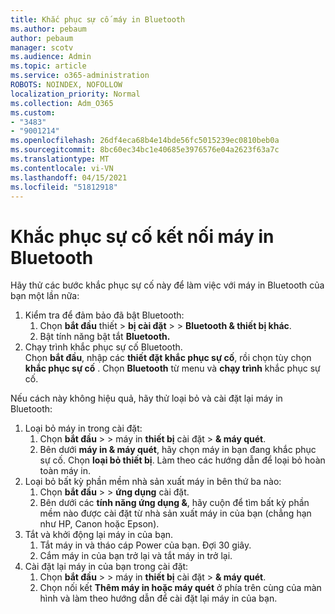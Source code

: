 ```yaml
---
title: Khắc phục sự cố máy in Bluetooth
ms.author: pebaum
author: pebaum
manager: scotv
ms.audience: Admin
ms.topic: article
ms.service: o365-administration
ROBOTS: NOINDEX, NOFOLLOW
localization_priority: Normal
ms.collection: Adm_O365
ms.custom:
- "3483"
- "9001214"
ms.openlocfilehash: 26df4eca68b4e14bde56fc5015239ec0810beb0a
ms.sourcegitcommit: 8bc60ec34bc1e40685e3976576e04a2623f63a7c
ms.translationtype: MT
ms.contentlocale: vi-VN
ms.lasthandoff: 04/15/2021
ms.locfileid: "51812918"
---
```

# <a name="fix-bluetooth-printer-connection-issues"></a>Khắc phục sự cố kết nối máy in Bluetooth

Hãy thử các bước khắc phục sự cố này để làm việc với máy in Bluetooth của bạn một lần nữa:


1. Kiểm tra để đảm bảo đã bật Bluetooth:
    1. Chọn **bắt đầu** thiết  >  **bị cài đặt**  >    >  **Bluetooth & thiết bị khác**.
    2. Bật tính năng bật tắt **Bluetooth.**
2. Chạy trình khắc phục sự cố Bluetooth. <br>
    Chọn **bắt đầu**, nhập các **thiết đặt khắc phục sự cố**, rồi chọn tùy chọn **khắc phục sự cố** . Chọn **Bluetooth** từ menu và **chạy trình** khắc phục sự cố.

Nếu cách này không hiệu quả, hãy thử loại bỏ và cài đặt lại máy in Bluetooth:

1. Loại bỏ máy in trong cài đặt:
    1. Chọn **bắt đầu**  >    >  máy in **thiết bị** cài đặt  >  **& máy quét**.
    2. Bên dưới **máy in & máy quét**, hãy chọn máy in bạn đang khắc phục sự cố. Chọn **loại bỏ thiết bị**. Làm theo các hướng dẫn để loại bỏ hoàn toàn máy in.
2. Loại bỏ bất kỳ phần mềm nhà sản xuất máy in bên thứ ba nào:
    1. Chọn **bắt đầu**  >    >  **ứng dụng** cài đặt.
    2. Bên dưới các **tính năng ứng dụng &**, hãy cuộn để tìm bất kỳ phần mềm nào được cài đặt từ nhà sản xuất máy in của bạn (chẳng hạn như HP, Canon hoặc Epson).
3. Tắt và khởi động lại máy in của bạn.
   1. Tắt máy in và tháo cáp Power của bạn. Đợi 30 giây. 
   2. Cắm máy in của bạn trở lại và tắt máy in trở lại.
4. Cài đặt lại máy in của bạn trong cài đặt:
    1. Chọn **bắt đầu**  >    >  máy in **thiết bị** cài đặt  >  **& máy quét**.
    2. Chọn nối kết **Thêm máy in hoặc máy quét** ở phía trên cùng của màn hình và làm theo hướng dẫn để cài đặt lại máy in của bạn.
